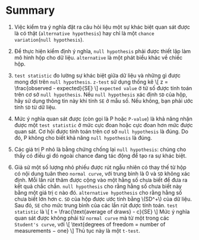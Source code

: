 # Summary

1. Việc kiểm tra ý nghĩa đặt ra câu hỏi liệu một sự khác biệt quan sát được là có thật (`alternative hypothesis`) hay chỉ là một `chance variation`(`null hypothesis`).

2. Để thực hiện kiểm định ý nghĩa, `null hypothesis` phải được thiết lập làm mô hình hộp cho dữ liệu. `alternative` là một phát biểu khác về chiếc hộp.

3. `test statistic` đo lường sự khác biệt giữa dữ liệu và những gì được mong đợi trên `null hypothesis`. `z-test` sử dụng thống kê
   \\[
   z = \frac{observed - expected}{SE}
   \\]
   `expected value` ở tử số được tính toán trên cơ sở `null hypothesis`. Nếu `null hypothesis` xác định `SD` của hộp, hãy sử dụng thông tin này khi tính `SE` ở mẫu số. Nếu không, bạn phải ước tính `SD` từ dữ liệu.

4. Mức ý nghĩa quan sát được (còn gọi là P hoặc `P-value`) là khả năng nhận được một `test statistic` ở mức cực đoan hoặc cực đoan hơn mức được quan sát. Cơ hội được tính toán trên cơ sở `null hypothesis` là đúng. Do đó, P không cho biết khả năng `null hypothesis` là đúng.

5. Các giá trị P nhỏ là bằng chứng chống lại `null hypothesis`: chúng cho thấy có điều gì đó ngoài chance đang tác động để tạo ra sự khác biệt.

6. Giả sử một số lượng nhỏ phiếu được rút ngẫu nhiên có thay thế từ hộp có nội dung tuân theo `normal curve`, với trung bình là 0 và `SD` không xác định. Mỗi lần rút thăm được cộng vào một hằng số chưa biết để đưa ra kết quả chắc chắn. `null hypothesis` cho rằng hằng số chưa biết này bằng một giá trị c nào đó. `alternative hypothesis` cho rằng hằng số chưa biết lớn hơn c. `SD` của hộp được ước tính bằng \\(SD^+\\) của dữ liệu. Sau đó, `SE` cho mức trung bình của các lần rút được tính toán. `test statistic` là
   \\[
   t = \frac{\text{average of draws} - c}{SE}
   \\]
   Mức ý nghĩa quan sát được không phải từ `normal curve` mà từ một trong các `Student's curve`, với
   \\[
   \text{degrees of freedom = number of measurements − one}
   \\]
   Thủ tục này là một `t-test`.

